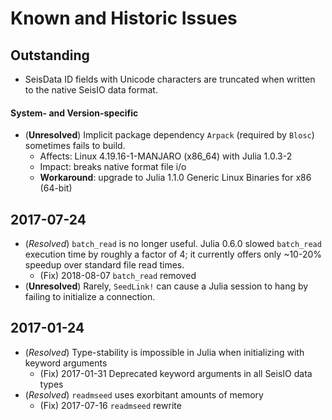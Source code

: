 # Known and Historic Issues

## Outstanding
* SeisData ID fields with Unicode characters are truncated when written to
the native SeisIO data format.

#### System- and Version-specific
* (**Unresolved**) Implicit package dependency `Arpack` (required by `Blosc`)
sometimes fails to build.
  + Affects: Linux 4.19.16-1-MANJARO (x86_64) with Julia 1.0.3-2
  + Impact: breaks native format file i/o
  + **Workaround**: upgrade to Julia 1.1.0 Generic Linux Binaries for x86 (64-bit)

## 2017-07-24
* (_Resolved_) `batch_read` is no longer useful. Julia 0.6.0 slowed `batch_read` execution time by roughly a factor of 4; it currently offers only ~10-20% speedup over standard file read times.
  + (Fix) 2018-08-07 `batch_read` removed
* (**Unresolved**) Rarely, `SeedLink!` can cause a Julia session to hang by failing to initialize a connection.

## 2017-01-24
* (_Resolved_) Type-stability is impossible in Julia when initializing with keyword arguments
  + (Fix) 2017-01-31 Deprecated keyword arguments in all SeisIO data types
* (_Resolved_) `readmseed` uses exorbitant amounts of memory
  + (Fix) 2017-07-16 `readmseed` rewrite
